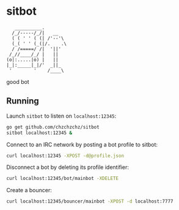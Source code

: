 # sitbot

```
   __________.
  /_/-----/_/|   __
  ( ( ' ' ( (| /'--'\
  (_( ' ' (_(|/.    .\
  / /=====/ /|  '||'
 /_//____/_/ |   ||
(o|:.....|o) |   ||
|_|:_____|_|/'  _||_
 '        '    /____\
```

good bot

## Running

Launch `sitbot` to listen on `localhost:12345`:
```sh
go get github.com/chzchzchz/sitbot
sitbot localhost:12345 &
```

Connect to an IRC network by posting a bot profile to sitbot:
```sh
curl localhost:12345 -XPOST -d@profile.json
```

Disconnect a bot by deleting its profile identifier:
```sh
curl localhost:12345/bot/mainbot -XDELETE
```

Create a bouncer:
```sh
curl localhost:12345/bouncer/mainbot -XPOST -d localhost:7777
```